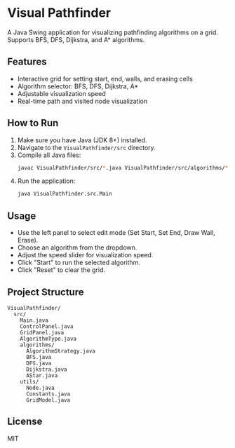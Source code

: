 # Visual Pathfinder

A Java Swing application for visualizing pathfinding algorithms on a grid. Supports BFS, DFS, Dijkstra, and A* algorithms.

## Features
- Interactive grid for setting start, end, walls, and erasing cells
- Algorithm selector: BFS, DFS, Dijkstra, A*
- Adjustable visualization speed
- Real-time path and visited node visualization

## How to Run
1. Make sure you have Java (JDK 8+) installed.
2. Navigate to the `VisualPathfinder/src` directory.
3. Compile all Java files:
   ```bash
   javac VisualPathfinder/src/*.java VisualPathfinder/src/algorithms/*.java VisualPathfinder/src/utils/*.java
   ```
4. Run the application:
   ```bash
   java VisualPathfinder.src.Main
   ```

## Usage
- Use the left panel to select edit mode (Set Start, Set End, Draw Wall, Erase).
- Choose an algorithm from the dropdown.
- Adjust the speed slider for visualization speed.
- Click "Start" to run the selected algorithm.
- Click "Reset" to clear the grid.

## Project Structure
```
VisualPathfinder/
  src/
    Main.java
    ControlPanel.java
    GridPanel.java
    AlgorithmType.java
    algorithms/
      AlgorithmStrategy.java
      BFS.java
      DFS.java
      Dijkstra.java
      AStar.java
    utils/
      Node.java
      Constants.java
      GridModel.java
```

## License
MIT
